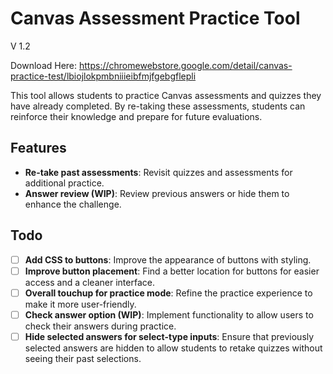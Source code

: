 # Canvas Assessment Practice Tool

V 1.2

Download Here: https://chromewebstore.google.com/detail/canvas-practice-test/lbiojlokpmbniiieibfmjfgebgflepli 

This tool allows students to practice Canvas assessments and quizzes they have already completed. By re-taking these assessments, students can reinforce their knowledge and prepare for future evaluations.

## Features
- **Re-take past assessments**: Revisit quizzes and assessments for additional practice.
- **Answer review (WIP)**: Review previous answers or hide them to enhance the challenge.

## Todo
- [ ] **Add CSS to buttons**: Improve the appearance of buttons with styling.
- [ ] **Improve button placement**: Find a better location for buttons for easier access and a cleaner interface.
- [ ] **Overall touchup for practice mode**: Refine the practice experience to make it more user-friendly.
- [ ] **Check answer option (WIP)**: Implement functionality to allow users to check their answers during practice.
- [ ] **Hide selected answers for select-type inputs**: Ensure that previously selected answers are hidden to allow students to retake quizzes without seeing their past selections.
